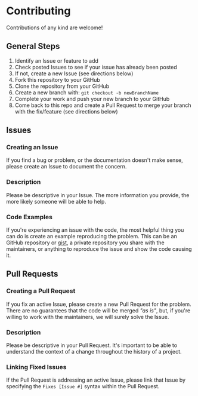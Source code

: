 # Contributing

Contributions of any kind are welcome!

## General Steps

1. Identify an Issue or feature to add
2. Check posted Issues to see if your issue has already been posted
3. If not, create a new Issue (see directions below)
4. Fork this repository to your GitHub
5. Clone the repository from your GitHub
6. Create a new branch with: `git checkout -b newBranchName`
7. Complete your work and push your new branch to your GitHub
8. Come back to this repo and create a Pull Request to merge your branch with the fix/feature (see directions below)

## Issues

### Creating an Issue

If you find a bug or problem, or the documentation doesn't make sense, please create an Issue to document the concern.

### Description

Please be descriptive in your Issue. The more information you provide, the more likely someone will be able to help.

### Code Examples

If you're experiencing an issue with the code, the most helpful thing you can do is create an example reproducing the problem. This can be an GitHub repository or [gist](https://gist.github.com/), a private repository you share with the maintainers, or anything to reproduce the issue and show the code causing it.

## Pull Requests

### Creating a Pull Request

If you fix an active Issue, please create a new Pull Request for the problem. There are no guarantees that the code will be merged _"as is"_, but, if you're willing to work with the maintainers, we will surely solve the Issue.

### Description

Please be descriptive in your Pull Request. It's important to be able to understand the context of a change throughout the history of a project.

### Linking Fixed Issues

If the Pull Request is addressing an active Issue, please link that Issue by specifying the `Fixes [Issue #]` syntax within the Pull Request.
